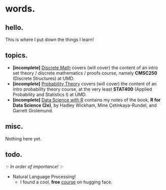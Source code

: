 # words.

## hello.

This is where I put down the things I learn!

## topics.

- **[incomplete]** [Discrete Math](topics/discrete_math.md) covers (will cover) the content of an intro set theory / discrete mathematics / proofs course, namely **CMSC250** (Discrete Structures) at UMD.
- **[incomplete]** [Probability Theory](topics/probability_theory.md) covers (will cover) the content of an intro probability theory course, at the very least **STAT400** (Applied Probability and Statistics I) at UMD.
- **[incomplete]** [Data Science with R](topics/data_science_with_r.md) contains my notes of the book, **R for Data Science (2e)**, by Hadley Wickham, Mine Çetinkaya-Rundel, and Garrett Grolemund.

## misc.

Nothing here yet.

## todo.

*:sparkles: In order of importance! :sparkles:*

- Natural Language Processing!
  - I found a cool, **free** [course](https://huggingface.co/learn/nlp-course) on hugging face.